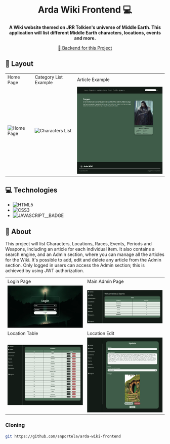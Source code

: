 [JAVASCRIPT__BADGE]: https://img.shields.io/badge/Javascript-000?style=for-the-badge&logo=javascript
[CSS3]: https://img.shields.io/badge/css3-%231572B6.svg?style=for-the-badge&logo=css3&logoColor=white
[HTML5]: https://img.shields.io/badge/html5-%23E34F26.svg?style=for-the-badge&logo=html5&logoColor=white
[BACKEND]: https://github.com/snportela/arda-wiki-backend

<h1 align="center" style="font-weight: bold;">Arda Wiki Frontend 💻</h1>

<p align="center">
    <b>A Wiki website themed on JRR Tolkien's universe of Middle Earth. This application will list different Middle Earth characters, locations, events and more.</b>
</p>

<p align="center">
     <a href="BACKEND__URL">📱 Backend for this Project</a>
</p>

<h2 id="layout">🎨 Layout</h2>

<table>
  <tr>
    <td>Home Page</td>
     <td>Category List Example</td>
     <td>Article Example</td>
  </tr>
  <tr>
    <td><img src="./.github/home-page.png" alt="Home Page" width="400px"></td>
    <td><img src="./.github/characters-page.png" alt="Characters List" width="400px"></td>
    <td><img src="./.github/character-article-example.png" alt="Character Article Example" width="400px"></td>
  </tr>
 </table>

<h2 id="technologies">💻 Technologies</h2>

- ![HTML5]
- ![CSS3]
- ![JAVASCRIPT__BADGE]

<h2 id="about">📌 About</h2>

<p>
  This project will list Characters, Locations, Races, Events, Periods and Weapons, including an article for each individual item. It also contains a search engine, and an Admin section, where you can manage all the articles for the Wiki. It's possible to add, edit and delete any article from the Admin section. Only logged in users can access the Admin section; this is achieved by using JWT authorization.
</p>

<table align="center">
  <tr>
    <td>Login Page</td>
     <td>Main Admin Page</td>
  </tr>
  <tr>
    <td><img src=".github\login-page.png" alt="Home Page" width="500px"></td>
    <td><img src="./.github/admin-home-page.png" alt="Characters List" width="500px"></td>
  </tr>
  <tr>
     <td>Location Table</td>
     <td>Location Edit</td>
  </tr>
  <tr>
    <td><img src=".github\manage-locations-page.png" alt="Character Article Example" width="500px"></td>
    <td><img src="./.github/edit-location-page.png" alt="Character Article Example" width="500px"></td>
  </tr>
 </table>

<h3>Cloning</h3>

```bash
git https://github.com/snportela/arda-wiki-frontend
```
